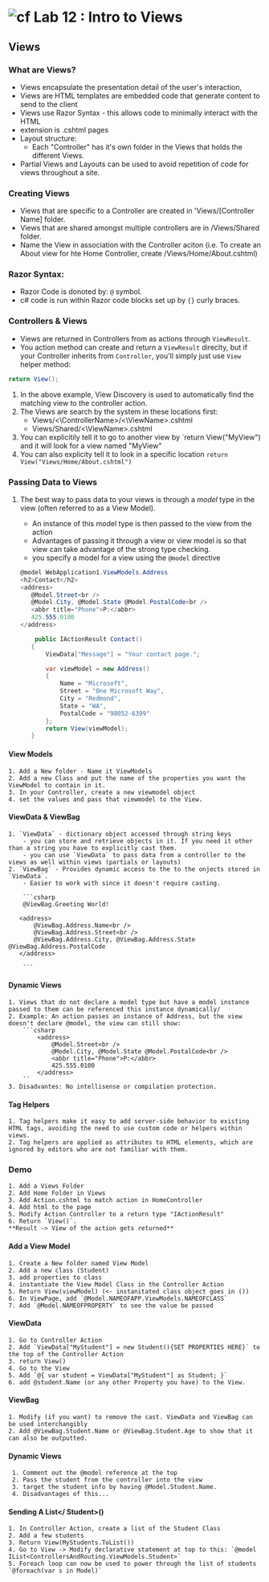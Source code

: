 # ![cf](http://i.imgur.com/7v5ASc8.png) Lab 12 : Intro to Views


## Views

### What are Views?

- Views encapsulate the presentation detail of the user's interaction,
- Views are HTML templates are embedded code that generate content to send to the client
- Views use Razor Syntax - this allows code to minimally interact with the HTML
- extension is .cshtml pages
- Layout structure:
  - Each "Controller" has it's own folder in the Views that holds the different Views. 
- Partial Views and Layouts can be used to avoid repetition of code for views throughout a site. 

### Creating Views

- Views that are specific to a Controller are created in 'Views/[Controller Name] folder. 
- Views that are shared amongst multiple controllers are in /Views/Shared folder.
- Name the View in association with the Controller aciton (i.e. To create an About view for hte Home Controller, create /Views/Home/About.cshtml)


### Razor Syntax:
- Razor Code is donoted by: `@` symbol. 
- c# code is run within Razor code blocks set up by `{}` curly braces.

### Controllers & Views
- Views are returned in Controllers from as actions through `ViewResult`. 
- You action method can create and return a `ViewResult` direclty, but if your Controller inherits from `Controller`, you'll simply just use `View` helper method:

```csharp
return View();
```

1. In the above example, View Discovery is used to automatically find the matching view to the controller action.
2. The Views are search by the system in these locations first:
    - Views/<\ControllerName>/<\ViewName>.cshtml
    - Views/Shared/<\ViewName>.cshtml
3. You can explicitily tell it to go to another view by `return View("MyView") and it will look for a view named "MyView"
4. You can also explicity tell it to look in a specific location `return View("Views/Home/About.cshtml")`

### Passing Data to Views

1. The best way to pass data to your views is through a *model* type in the view (often referred to as a View Model).
	- An instance of this model type is then passed to the view from the action
	- Advantages of passing it through a view or view model is so that view can take advantage of the strong type checking. 
	- you specify a model for a view using the `@model` directive

	```csharp
	@model WebApplication1.ViewModels.Address
   <h2>Contact</h2>
   <address>
       @Model.Street<br />
       @Model.City, @Model.State @Model.PostalCode<br />
       <abbr title="Phone">P:</abbr>
       425.555.0100
   </address>
	```


	```csharp
		public IActionResult Contact()
	   {
		   ViewData["Message"] = "Your contact page.";

		   var viewModel = new Address()
		   {
			   Name = "Microsoft",
			   Street = "One Microsoft Way",
			   City = "Redmond",
			   State = "WA",
			   PostalCode = "98052-6399"
		   };
		   return View(viewModel);
	   }
	```


#### View Models
	1. Add a New folder - Name it ViewModels
	2. Add a new Class and put the name of the properties you want the ViewModel to contain in it.
	3. In your Controller, create a new viewmodel object
	4. set the values and pass that viewmodel to the View.

#### ViewData & ViewBag
	1. `ViewData` - dictionary object accessed through string keys
		- you can store and retrieve objects in it. If you need it other than a string you have to explicitly cast them. 
		- you can use `ViewData` to pass data from a controller to the views as well within views (partials or layouts)
	2. `ViewBag` - Provides dynamic access to the to the onjects stored in `ViewData`. 
		- Easier to work with since it doesn't require casting. 

		```csharp
		@ViewBag.Greeting World!

	   <address>
		   @ViewBag.Address.Name<br />
		   @ViewBag.Address.Street<br />
		   @ViewBag.Address.City, @ViewBag.Address.State @ViewBag.Address.PostalCode
	   </address>

		```


#### Dynamic Views
	1. Views that do not declare a model type but have a model instance passed to them can be referenced this instance dynamically/
	2. Example: An action passes an instance of Address, but the view doesn't declare @model, the view can still show:
		```csharp
			<address>
				@Model.Street<br />
				@Model.City, @Model.State @Model.PostalCode<br />
				<abbr title="Phone">P:</abbr>
				425.555.0100
			</address>
		``
	3. Disadvantes: No intellisense or compilation protection.


#### Tag Helpers

	1. Tag helpers make it easy to add server-side behavior to existing HTML tags, avoiding the need to use custom code or helpers within views. 
	2. Tag helpers are applied as attributes to HTML elements, which are ignored by editors who are not familiar with them. 

	
### **Demo**
	1. Add a Views Folder
	2. Add Home Folder in Views
	3. Add Action.cshtml to match action in HomeController
	4. Add html to the page
	5. Modify Action Controller to a return type "IActionResult"
	6. Return `View()`. 
	**Result -> View of the action gets returned**


#### Add a View Model
	1. Create a New folder named View Model
	2. Add a new class (Student)
	3. add properties to class
	4. instantiate the View Model Class in the Controller Action
	5. Return View(viewModel) (<- instanitated class object goes in ())
	6. In ViewPage, add `@Model.NAMEOFAPP.ViewModels.NAMEOFCLASS`
	7. Add `@Model.NAMEOFPROPERTY` to see the value be passed

#### ViewData
	1. Go to Controller Action
	2. Add `ViewData["MyStudent"] = new Student(){SET PROPERTIES HERE}` to the top of the Controller Action
	3. return View()
	4. Go to the View
	5. Add `@{ var student = ViewData["MyStudent"] as Student; }`
	6. add @student.Name (or any other Property you have) to the View.

#### ViewBag
	1. Modify (if you want) to remove the cast. ViewData and ViewBag can be used interchangibly
	2. Add @ViewBag.Student.Name or @ViewBag.Student.Age to show that it can also be outputted. 


#### Dynamic Views
	 1. Comment out the @model reference at the top
	 2. Pass the student from the controller into the view
	 3. target the student info by having @Model.Student.Name.
	 4. Disadvantages of this...

#### Sending A List</ Student>()
	1. In Controller Action, create a list of the Student Class
	2. Add a few students
	3. Return View(MyStudents.ToList())
	4. Go to View -> Modify declarative statement at top to this: `@model IList<ControllersAndRouting.ViewModels.Student>`
	5. Foreach loop can now be used to power through the list of students `@foreach(var s in Model)`

